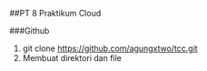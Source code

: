 ##PT 8 Praktikum Cloud

###Github
1. git clone https://github.com/agungxtwo/tcc.git
2. Membuat direktori dan file